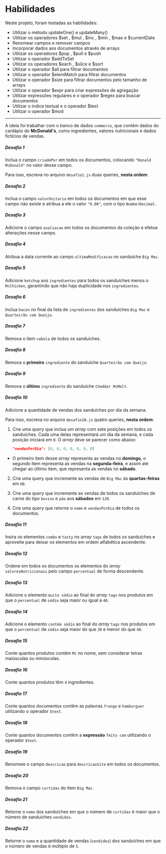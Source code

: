 
# Habilidades
Neste projeto, foram testadas as habilidades:
  * Utilizar o método updateOne() e updateMany()
  * Utilizar os operadores $set , $mul , $inc , $min , $max e $currentDate
  * Renomear campos e remover campos
  * Incorporar dados aos documentos através de arrays
  * Utilizar os operadores $pop , $pull e $push 
  * Utilizar o operador $addToSet
  * Utilizar os operadores $each , $slice e $sort
  * Utilizar o operador $all para filtrar documentos
  * Utilizar o operador $elemMatch para filtrar documentos
  * Utilizar o operador $size para filtrar documentos pelo tamanho de arrays
  * Utilizar o operador $expr para criar expressões de agregação
  * Utilizar expressões regulares e o operador $regex para buscar documentos
  * Utilizar o índice textual e o operador $text
  * Utilizar o operador $mod

---

A ideia foi trabalhar com o banco de dados `commerce`, que contém dados do cardápio do **McDonald's**, como ingredientes, valores nutricionais e dados fictícios de vendas. 

##### Desafio 1

Inclua o campo `criadoPor` em todos os documentos, colocando `"Ronald McDonald"` no valor desse campo.

Para isso, escreva no arquivo `desafio1.js` duas queries, **nesta ordem**:

##### Desafio 2

Inclua o campo `valorUnitario` em todos os documentos em que esse campo não existe e atribua a ele o valor `"0.00"`, com o tipo `NumberDecimal`.

##### Desafio 3

Adicione o campo `avaliacao` em todos os documentos da coleção e efetue alterações nesse campo.

##### Desafio 4

Atribua a data corrente ao campo `ultimaModificacao` no sanduíche `Big Mac`.

##### Desafio 5

Adicione `ketchup` aos `ingredientes` para todos os sanduíches menos o `McChicken`, garantindo que não haja duplicidade nos `ingredientes`.

##### Desafio 6

Inclua `bacon` no final da lista de `ingredientes` dos sanduíches `Big Mac` e `Quarteirão com Queijo`.

##### Desafio 7

Remova o item `cebola` de todos os sanduíches.

##### Desafio 8

Remova o **primeiro** `ingrediente` do sanduíche `Quarteirão com Queijo`.

##### Desafio 9

Remova o **último** `ingrediente` do sanduíche `Cheddar McMelt`.

##### Desafio 10

Adicione a quantidade de vendas dos sanduíches por dia da semana.

Para isso, escreva no arquivo `desafio10.js` quatro queries, **nesta ordem**:

1. Crie uma query que inclua um _array_ com sete posições em todos os sanduíches. Cada uma delas representará um dia da semana, e cada posição iniciará em `0`. O _array_ deve se parecer como abaixo:
   ```json
   "vendasPorDia": [0, 0, 0, 0, 0, 0, 0]
   ```

- O primeiro item desse _array_ representa as vendas no **domingo**, o segundo item representa as vendas na **segunda-feira**, e assim até chegar ao último item, que representa as vendas no **sábado**.

2. Crie uma query que incremente as vendas de `Big Mac` às **quartas-feiras** em `60`.

3. Crie uma query que incremente as vendas de todos os sanduíches de carne do tipo `bovino` e `pão` aos **sábados** em `120`.

4. Crie uma query que retorne o `nome` e `vendasPorDia` de todos os documentos.

##### Desafio 11

Insira os elementos `combo` e `tasty` no _array_ `tags` de todos os sanduíches e aproveite para deixar os elementos em ordem alfabética ascendente.

##### Desafio 12

Ordene em todos os documentos os elementos do _array_ `valoresNutricionais` pelo campo `percentual` de forma descendente.

##### Desafio 13

Adicione o elemento `muito sódio` ao final do _array_ `tags` nos produtos em que o `percentual` de `sódio` seja maior ou igual a `40`.

##### Desafio 14

Adicione o elemento `contém sódio` ao final do _array_ `tags` nos produtos em que o `percentual` de `sódio` seja maior do que `20` e menor do que `40`.

##### Desafio 15

Conte quantos produtos contêm `Mc` no nome, sem considerar letras maiúsculas ou minúsculas.

##### Desafio 16

Conte quantos produtos têm `4` ingredientes.

##### Desafio 17

Conte quantos documentos contêm as palavras `frango` e `hamburguer` utilizando o operador `$text`.

##### Desafio 18

Conte quantos documentos contêm a **expressão** `feito com` utilizando o operador `$text`.

##### Desafio 19

Renomeie o campo `descricao` para `descricaoSite` em todos os documentos.

##### Desafio 20

Remova o campo `curtidas` do item `Big Mac`.

##### Desafio 21

Retorne o `nome` dos sanduíches em que o número de `curtidas` é maior que o número de sanduíches `vendidos`.

##### Desafio 22

Retorne o `nome` e a quantidade de vendas (`vendidos`) dos sanduíches em que o número de vendas é múltiplo de `5`.
